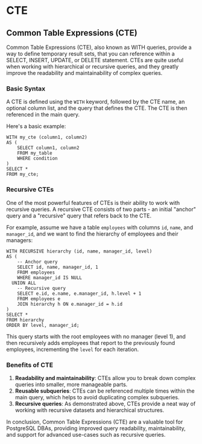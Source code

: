 # CTE

## Common Table Expressions (CTE)

Common Table Expressions (CTE), also known as WITH queries, provide a way to define temporary result sets, that you can reference within a SELECT, INSERT, UPDATE, or DELETE statement. CTEs are quite useful when working with hierarchical or recursive queries, and they greatly improve the readability and maintainability of complex queries.

### Basic Syntax

A CTE is defined using the `WITH` keyword, followed by the CTE name, an optional column list, and the query that defines the CTE. The CTE is then referenced in the main query.

Here's a basic example:

```
WITH my_cte (column1, column2)
AS (
    SELECT column1, column2
    FROM my_table
    WHERE condition
)
SELECT *
FROM my_cte;
```

### Recursive CTEs

One of the most powerful features of CTEs is their ability to work with recursive queries. A recursive CTE consists of two parts - an initial "anchor" query and a "recursive" query that refers back to the CTE.

For example, assume we have a table `employees` with columns `id`, `name`, and `manager_id`, and we want to find the hierarchy of employees and their managers:

```
WITH RECURSIVE hierarchy (id, name, manager_id, level)
AS (
    -- Anchor query
    SELECT id, name, manager_id, 1
    FROM employees
    WHERE manager_id IS NULL
  UNION ALL
    -- Recursive query
    SELECT e.id, e.name, e.manager_id, h.level + 1
    FROM employees e
    JOIN hierarchy h ON e.manager_id = h.id
)
SELECT *
FROM hierarchy
ORDER BY level, manager_id;
```

This query starts with the root employees with no manager (level 1), and then recursively adds employees that report to the previously found employees, incrementing the `level` for each iteration.

### Benefits of CTE

1. **Readability and maintainability**: CTEs allow you to break down complex queries into smaller, more manageable parts.
2. **Reusable subqueries**: CTEs can be referenced multiple times within the main query, which helps to avoid duplicating complex subqueries.
3. **Recursive queries**: As demonstrated above, CTEs provide a neat way of working with recursive datasets and hierarchical structures.

In conclusion, Common Table Expressions (CTE) are a valuable tool for PostgreSQL DBAs, providing improved query readability, maintainability, and support for advanced use-cases such as recursive queries.